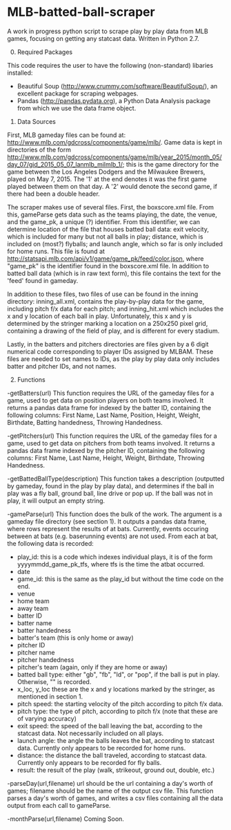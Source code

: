 # MLB-batted-ball-scraper
A work in progress python script to scrape play by play data from MLB games, focusing on getting any statcast data.  Written in Python 2.7.

0.  Required Packages

This code requires the user to have the following (non-standard) libaries installed:
- Beautiful Soup (http://www.crummy.com/software/BeautifulSoup/), an excellent package for scraping webpages.
- Pandas (http://pandas.pydata.org), a Python Data Analysis package from which we use the data frame object.

1.  Data Sources

First, MLB gameday files can be found at: http://www.mlb.com/gdcross/components/game/mlb/.  Game data is kept in directories of the form http://www.mlb.com/gdcross/components/game/mlb/year_2015/month_05/day_07/gid_2015_05_07_lanmlb_milmlb_1/; this is the game directory for the game between the Los Angeles Dodgers and the Milwaukee Brewers, played on May 7, 2015.  The '1' at the end denotes it was the first game played between them on that day.  A '2' would denote the second game, if there had been a double header.

The scraper makes use of several files.  First, the boxscore.xml file.  From this, gameParse gets data such as the teams playing, the date, the venue, and the game_pk, a unique (?) identifier.  From this identifier, we can determine location of the file that houses batted ball data: exit velocity, which is included for many but not all balls in play; distance, which is included on (most?) flyballs; and launch angle, which so far is only included for home runs.  This file is found at http://statsapi.mlb.com/api/v1/game/game_pk/feed/color.json, where "game_pk" is the identifier found in the boxscore.xml file.  In addition to batted ball data (which is in raw text form), this file contains the text for the 'feed' found in gameday.

In addition to these files, two files of use can be found in the inning directory: inning_all.xml, contains the play-by-play data for the game, including pitch f/x data for each pitch; and inning_hit.xml which includes the x and y location of each ball in play.  Unfortunately, this x and y is determined by the stringer marking a location on a 250x250 pixel grid, containing a drawing of the field of play, and is different for every stadium.

Lastly, in the batters and pitchers directories are files given by a 6 digit numerical code corresponding to player IDs assigned by MLBAM.  These files are needed to set names to IDs, as the play by play data only includes batter and pitcher IDs, and not names.

2. Functions

-getBatters(url)
This function requires the URL of the gameday files for a game, used to get data on position players on both teams involved.  It returns a pandas data frame for indexed by the batter ID, containing the following columns: First Name, Last Name, Position, Height, Weight, Birthdate, Batting handedness, Throwing Handedness.

-getPitchers(url)
This function requires the URL of the gameday files for a game, used to get data on pitchers from both teams involved.  It returns a pandas data frame indexed by the pitcher ID, containing the following columns: First Name, Last Name, Height, Weight, Birthdate, Throwing Handedness.

-getBattedBallType(description)
This function takes a description (outputted by gameday, found in the play by play data), and determines if the ball in play was a fly ball, ground ball, line drive or pop up.  If the ball was not in play, it will output an empty string.

-gameParse(url)
This function does the bulk of the work.  The argument is a gameday file directory (see section 1).  It outputs a pandas data frame, where rows represent the results of at bats.  Currently, events occuring between at bats (e.g. baserunning events) are not used.  From each at bat, the following data is recorded:
+ play_id: this is a code which indexes individual plays, it is of the form yyyymmdd_game_pk_tfs, where tfs is the time the atbat occurred.  
+ date
+ game_id: this is the same as the play_id but without the time code on the end.
+ venue
+ home team
+ away team
+ batter ID
+ batter name
+ batter handedness
+ batter's team (this is only home or away)
+ pitcher ID
+ pitcher name
+ pitcher handedness 
+ pitcher's team (again, only if they are home or away)
+ batted ball type: either "gb", "fb", "ld", or "pop", if the ball is put in play.  Otherwise, "" is recorded.
+ x_loc, y_loc these are the x and y locations marked by the stringer, as mentioned in section 1.
+ pitch speed: the starting velocity of the pitch according to pitch f/x data.
+ pitch type: the type of pitch, according to pitch f/x (note that these are of varying accuracy)
+ exit speed: the speed of the ball leaving the bat, according to the statcast data.  Not necessarily included on all plays.
+ launch angle: the angle the balls leaves the bat, according to statcast data.  Currently only appears to be recorded for home runs.
+ distance: the distance the ball traveled, according to statcast data.  Currently only appears to be recorded for fly balls.
+ result: the result of the play (walk, strikeout, ground out, double, etc.)

-parseDay(url,filename)
url should be the url containing a day's worth of games; filename should be the name of the output csv file.  This function parses a day's worth of games, and writes a csv files containing all the data output from each call to gameParse.

-monthParse(url,filename) Coming Soon.




